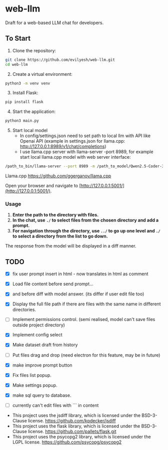 # web-llm

Draft for a web-based LLM chat for developers. 


## To Start

1. Clone the repository:
```bash
git clone https://github.com/evilyesh/web-llm.git
cd web-llm
```
2. Create a virtual environment: 
```bash
python3 -m venv venv
```
3. Install Flask: 
```bash
pip install flask
```
4. Start the application: 
```bash
python3 main.py
```
5. Start local model
   - In config/settings.json need to set path to local llm with API like Openai API (example in settings.json for llama.cpp: http://127.0.0.1:8989/v1/chat/completions) 
   - I use llama.cpp server with llama-server -port 8989, for example start local llama.cpp model with web server interface:
```bash
/path_to_bin/llama-server --port 8989 -m /path_to_model/Qwen2.5-Coder-32B-Instruct-Q5_K_L.gguf -p "Hello, you are coder assistant" -ngl 99 --n-predict -1 --ctx-size 12240 --threads 4 --no-mmap --temp 0.01 --top-k 10 --cache-type-k q8_0 --cache-type-v q8_0 --flash-attn
```
Llama.cpp https://github.com/ggerganov/llama.cpp

Open your browser and navigate to [http://127.0.0.1:5001/](http://127.0.0.1:5001/).

### Usage

1. **Enter the path to the directory with files.**
2. **In the chat, use `./` to select files from the chosen directory and add a prompt.**
3. **For navigation through the directory, use `../` to go up one level and `./` to select a directory from the list to go down.**

The response from the model will be displayed in a diff manner.

## TODO

- [x] fix user prompt insert in html - now <? ?> translates in html as comment
- [x] Load file content before send prompt... 
- [x] and before diff with model answer. (its differ if user edit file too)
- [x] Display the full file path if there are files with the same name in different directories.
- [ ] Implement permissions control. (semi realised, model can't save files outside project directory)
- [x] Implement config select
- [x] Make dataset draft from history
- [ ] Put files drag and drop (need electron for this feature, may be in future)
- [x] make improve prompt button


- [x] Fix files list popup.
- [x] Make settings popup.
- [x] make sql query to database.
- [ ] currently can't edit files with ``` in content


- This project uses the jsdiff library, which is licensed under the BSD-3-Clause license. https://github.com/kpdecker/jsdiff
- This project uses the flask library, which is licensed under the BSD-3-Clause license. https://github.com/pallets/flask.git
- This project uses the psycopg2 library, which is licensed under the LGPL license. https://github.com/psycopg/psycopg2
